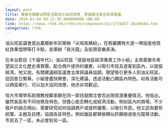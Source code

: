 ```yaml
---
layout: post
title: 葉傲冬稱歡迎跨區活動加大協同效應　學者關注會否資源重疊
date: 2024-01-04 09:15:36.000000000 +08:00
link: https://news.rthk.hk/rthk/ch/component/k2/1734857-20240104.htm
categories: rthk
---
```


油尖旺區議會提出農曆新年前舉辦「尖咀夜繽紛」，在栢麗購物大道一帶設座地霓虹效果燈牌等打卡點，並舉辦「夜光龍」及街頭音樂表演。

在本台節目《千禧年代》，油尖旺區「提振地區經濟專責工作小組」主席葉傲冬希望設立文化歷史導賞團，配合商戶提供的優惠，以吸引市民及遊客到區內，以提振經濟。他又說，有關建議經區議會主席與議員協調，期望吸引更多人到油尖旺區，從回昔日繁華。小組會盡快開會，深化建議，透過活動凸顯區內特色。如有活動可以跨區舉行，可以加大協同效應，他亦非常歡迎。

恒大市場學系助理教授鄺家麒在同一節目就關注會否出現資源重疊情況。他指出，雖然各區有不同地標及特色，但擔心能否轉化成經濟活動，例如區內的商場，不少租戶的組合相似，需要研究如何協調商戶或提供優惠，以吸引市民。他又認為要有統籌、主題及目標，協調各區特色，例如幾區都舉辦類似許願樹或夜光龍等活動，市民去了一區，未必會到另一區。
